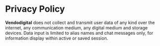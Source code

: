 # Privacy Policy  
  
**Vendodigital** does not collect and transmit user data of any kind over the internet, any communication medium, any digital medium and storage devices. Data input is limited to alias names and chat messages only, for information display within active or saved session.
